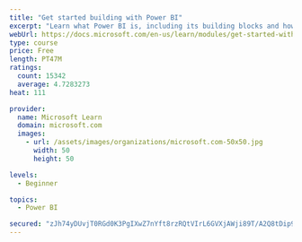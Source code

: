 ```yaml
---
title: "Get started building with Power BI"
excerpt: "Learn what Power BI is, including its building blocks and how they work together."
webUrl: https://docs.microsoft.com/en-us/learn/modules/get-started-with-power-bi/
type: course
price: Free
length: PT47M
ratings:
  count: 15342
  average: 4.7283273
heat: 111

provider:
  name: Microsoft Learn
  domain: microsoft.com
  images:
    - url: /assets/images/organizations/microsoft.com-50x50.jpg
      width: 50
      height: 50

levels:
  - Beginner

topics:
  - Power BI

secured: "zJh74yDUvjT0RGd0K3PgIXwZ7nYft8rzRQtVIrL6GVXjAWji89T/A2Q8tDip95rEO+R8joHztbJcPy81AbQWoOqTpoZf5VWo9pm4yhbuPHjtLzJQzZqUzyY+ncxpkfYnnJplXnuVKD2V48phz6vK3buakQ9wLGqFMaL+8LnFUXMEAK50qz2ZUaCD3VmBSBEkSb+jqxZkH6i1CMJO+xO9NvGC98HEnyFodzbyxslvPeZ0/z0TQbDpUwgIydZorkQIv20pPp2VU4cqrDNAcYlQWCviSTSAO2HNucg64t7UdQhSlqkC80XxTq7jJ9rUqqSeBbin0UAg3+xhqgCrwbyHG7rbyo3kVrZtTDfrOLBAQbWlqpYMcwuWaNinxnoDM+I8gUtLnP01fLnSXWWrloc74Q==;rTxIgUT4Kwk+9jdaiG0cVw=="
---
```


